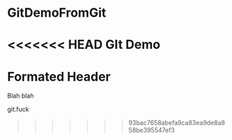 # GitDemoFromGit
<<<<<<< HEAD
GIt Demo
=======
# Formated Header
Blah blah 

git.fuck
>>>>>>> 93bac7658abefa9ca83ea9de8a858be395547ef3
